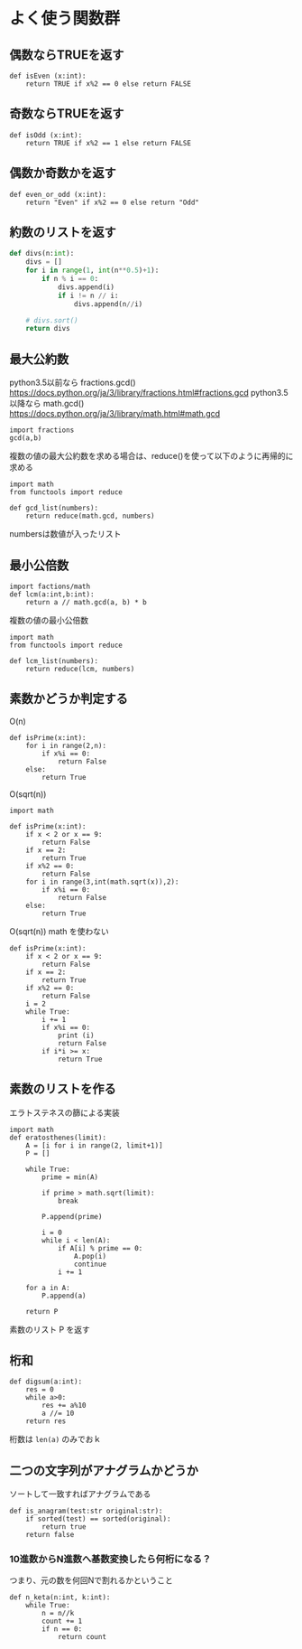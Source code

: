 
# よく使う関数群


## 偶数ならTRUEを返す

```
def isEven (x:int):
    return TRUE if x%2 == 0 else return FALSE
```

## 奇数ならTRUEを返す

```
def isOdd (x:int):
    return TRUE if x%2 == 1 else return FALSE
```

## 偶数か奇数かを返す

```
def even_or_odd (x:int):
    return "Even" if x%2 == 0 else return "Odd"
```

## 約数のリストを返す

```divs.py
def divs(n:int):
    divs = []
    for i in range(1, int(n**0.5)+1):
        if n % i == 0:
            divs.append(i)
            if i != n // i:
                divs.append(n//i)

    # divs.sort()
    return divs
```

## 最大公約数

python3.5以前なら fractions.gcd()
https://docs.python.org/ja/3/library/fractions.html#fractions.gcd
python3.5以降なら math.gcd()
https://docs.python.org/ja/3/library/math.html#math.gcd

```
import fractions
gcd(a,b)
```

複数の値の最大公約数を求める場合は、reduce()を使って以下のように再帰的に求める
```
import math
from functools import reduce

def gcd_list(numbers):
    return reduce(math.gcd, numbers)
```
numbersは数値が入ったリスト

## 最小公倍数


```
import factions/math
def lcm(a:int,b:int):
    return a // math.gcd(a, b) * b
```

複数の値の最小公倍数
```
import math
from functools import reduce

def lcm_list(numbers):
    return reduce(lcm, numbers)
```

## 素数かどうか判定する

O(n)
```
def isPrime(x:int):
    for i in range(2,n):
        if x%i == 0:
            return False
    else:
        return True
```

O(sqrt(n))
```
import math

def isPrime(x:int):
    if x < 2 or x == 9:
        return False
    if x == 2:
        return True
    if x%2 == 0:
        return False
    for i in range(3,int(math.sqrt(x)),2):
        if x%i == 0:
            return False
    else:
        return True
```

O(sqrt(n)) math を使わない
```
def isPrime(x:int):
    if x < 2 or x == 9:
        return False
    if x == 2:
        return True
    if x%2 == 0:
        return False
    i = 2
    while True:
        i += 1
        if x%i == 0:
            print (i)
            return False
        if i*i >= x:
            return True
```

## 素数のリストを作る

エラトステネスの篩による実装

```
import math
def eratosthenes(limit):
    A = [i for i in range(2, limit+1)]
    P = []
    
    while True:
        prime = min(A)
        
        if prime > math.sqrt(limit):
            break
            
        P.append(prime)
            
        i = 0
        while i < len(A):
            if A[i] % prime == 0:
                A.pop(i)
                continue
            i += 1
            
    for a in A:
        P.append(a)
            
    return P
```
素数のリスト P を返す

## 桁和

```
def digsum(a:int):
    res = 0
    while a>0:
        res += a%10
        a //= 10
    return res
```
桁数は `len(a)` のみでおｋ

## 二つの文字列がアナグラムかどうか

ソートして一致すればアナグラムである
```
def is_anagram(test:str original:str):
    if sorted(test) == sorted(original):
        return true
    return false
```

### 10進数からN進数へ基数変換したら何桁になる？

つまり、元の数を何回Nで割れるかということ
```
def n_keta(n:int, k:int):
    while True:
        n = n//k
        count += 1
        if n == 0:
            return count
```
